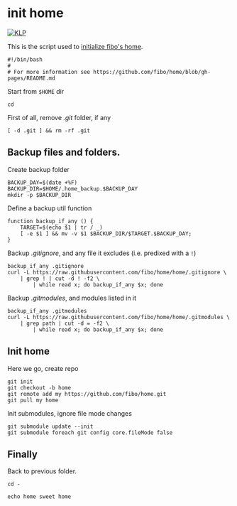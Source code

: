 # init home

[![KLP](https://fibo.github.io/svg/klp-badge.svg)](https://fibo.github.io/kiss-literate-programming)

This is the script used to [initialize fibo's home](https://github.com/fibo/home/blob/main/README.md#installation).

    #!/bin/bash
    #
    # For more information see https://github.com/fibo/home/blob/gh-pages/README.md
    
Start from `$HOME` dir

    cd

First of all, remove *.git* folder, if any

    [ -d .git ] && rm -rf .git

## Backup files and folders.

Create backup folder

    BACKUP_DAY=$(date +%F)
    BACKUP_DIR=$HOME/.home_backup.$BACKUP_DAY
    mkdir -p $BACKUP_DIR
    
Define a backup util function

    function backup_if_any () {
        TARGET=$(echo $1 | tr / _)
        [ -e $1 ] && mv -v $1 $BACKUP_DIR/$TARGET.$BACKUP_DAY;
    }

Backup *.gitignore*, and any file it excludes (i.e. predixed with a `!`)

    backup_if_any .gitignore
    curl -L https://raw.githubusercontent.com/fibo/home/home/.gitignore \
        | grep ! | cut -d ! -f2 \
            | while read x; do backup_if_any $x; done

Backup *.gitmodules*, and modules listed in it

    backup_if_any .gitmodules
    curl -L https://raw.githubusercontent.com/fibo/home/home/.gitmodules \
        | grep path | cut -d = -f2 \
            | while read x; do backup_if_any $x; done

## Init home

Here we go, create repo

    git init
    git checkout -b home
    git remote add my https://github.com/fibo/home.git
    git pull my home

Init submodules, ignore file mode changes

    git submodule update --init
    git submodule foreach git config core.fileMode false

## Finally

Back to previous folder.

    cd -

    echo home sweet home

